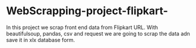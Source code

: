 # WebScrapping-project-flipkart-
In this project we scrap front end data from Flipkart URL.
With beautifulsoup, pandas, csv and request we are going to scrap the data adn save it in xlx database form. 
